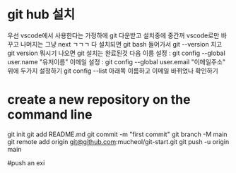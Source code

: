 # git hub 설치
우선 vscode에서 사용한다는 가정하에 git 다운받고 설치중에 중간꺼 vscode로만 바꾸고 나머지는 그냥 next ㄱㄱㄱ
다 설치되면 git bash 들어가서 git --version 치고 git version 뭐시기 나오면 git 설치는 완료된것
다음
이름 설정 : git config --global user.name "유저이름"
이메일 설정 : git config --global user.email "이메일주소"
위에 두가지 설정하기
git config --list
아래쪽 이름하고 이메일 바뀌었나 확인하기


# create a new repository on the command line
git init
git add README.md
git commit -m "first commit"
git branch -M main
git remote add origin git@github.com:mucheol/git-start.git
git push -u origin main

#push an exi
